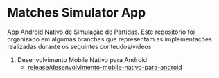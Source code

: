 # Matches Simulator App

App Android Nativo de Simulação de Partidas. Este repositório foi organizado em algumas branches que representam as implementações realizadas durante os seguintes conteudos/vídeos

1. Desenvolvimento Mobile Nativo para Android
    - [release/desenvolvimento-mobile-nativo-para-android](https://github.com/leonardogabrielMG/matches-simulator-app/tree/desenvolvimento-mobile-nativo-para-android)
